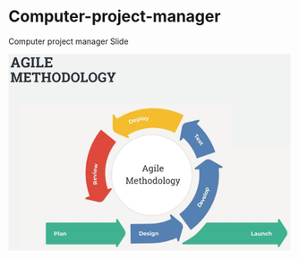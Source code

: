 # Computer-project-manager
Computer project manager Slide


![qemu-system-i386_9uboZE0RkA](https://github.com/HarshanaJayasekara/Computer-project-manager/blob/main/assets/AGILE_METHODOLOGY_InterQuality_image_1.jpg?raw=true)
